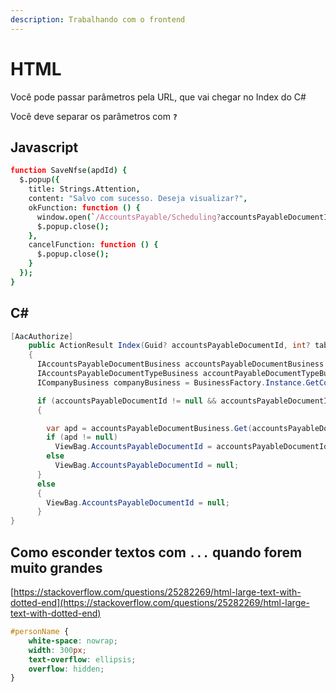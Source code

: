 ```yaml
---
description: Trabalhando com o frontend
---
```


# HTML

Você pode passar parâmetros pela URL, que vai chegar no Index do C\#

Você deve separar os parâmetros com **`?`**

## Javascript

```coffeescript
function SaveNfse(apdId) {
  $.popup({
    title: Strings.Attention,
    content: "Salvo com sucesso. Deseja visualizar?",
    okFunction: function () {
      window.open(`/AccountsPayable/Scheduling?accountsPayableDocumentId=${apdId}?tab=${2}`, '_blank');
      $.popup.close();
    },
    cancelFunction: function () {
      $.popup.close();
    }
  });
}
```

## C\#

```csharp
[AacAuthorize]
    public ActionResult Index(Guid? accountsPayableDocumentId, int? tab = null)
    {
      IAccountsPayableDocumentBusiness accountsPayableDocumentBusiness = BusinessFactory.Instance.GetAccountsPayableDocumentBusiness();
      IAccountsPayableDocumentTypeBusiness accountPayableDocumentTypeBusiness = BusinessFactory.Instance.GetAccountsPayableDocumentTypeBusiness();
      ICompanyBusiness companyBusiness = BusinessFactory.Instance.GetCompanyBusiness();

      if (accountsPayableDocumentId != null && accountsPayableDocumentId != Guid.Empty)
      {

        var apd = accountsPayableDocumentBusiness.Get(accountsPayableDocumentId);
        if (apd != null)
          ViewBag.AccountsPayableDocumentId = accountsPayableDocumentId;
        else
          ViewBag.AccountsPayableDocumentId = null;
      }
      else
      {
        ViewBag.AccountsPayableDocumentId = null;
      }
}
```

## Como esconder textos com `...` quando forem muito grandes

[https://stackoverflow.com/questions/25282269/html-large-text-with-dotted-end](https://stackoverflow.com/questions/25282269/html-large-text-with-dotted-end)

```css
#personName {
    white-space: nowrap;
    width: 300px;
    text-overflow: ellipsis;
    overflow: hidden;
}
```

